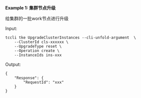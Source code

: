**Example 1: 集群节点升级**

给集群的一批work节点进行升级 

Input: 

```
tccli tke UpgradeClusterInstances --cli-unfold-argument  \
    --ClusterId cls-xxxxxx \
    --UpgradeType reset \
    --Operation create \
    --InstanceIds ins-xxx
```

Output: 
```
{
    "Response": {
        "RequestId": "xxx"
    }
}
```

